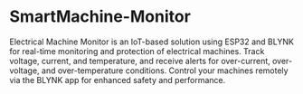 # SmartMachine-Monitor
Electrical Machine Monitor is an IoT-based solution using ESP32 and BLYNK for real-time monitoring and protection of electrical machines. Track voltage, current, and temperature, and receive alerts for over-current, over-voltage, and over-temperature conditions. Control your machines remotely via the BLYNK app for enhanced safety and performance.
